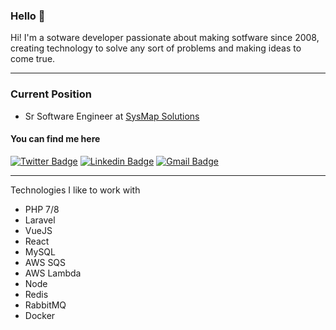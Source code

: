 ### Hello 👋

Hi! I'm a sotware developer passionate about making sotfware since 2008, creating technology to solve any sort of problems and making ideas to come true.

---

### Current Position
- Sr Software Engineer at [SysMap Solutions](https://sysmap.com.br/)

#### You can find me here

[![Twitter Badge](https://img.shields.io/badge/-@renatobalbino-1ca0f1?style=flat&labelColor=1ca0f1&logo=twitter&logoColor=white&link=https://twitter.com/renatobalbino)](https://twitter.com/renatobalbino) [![Linkedin Badge](https://img.shields.io/badge/-LinkedIn-blue?style=flat&logo=Linkedin&logoColor=white&link=https://www.linkedin.com/in/renatobalbino)](https://www.linkedin.com/in/renatobalbino/) [![Gmail Badge](https://img.shields.io/badge/-Email-c14438?style=flat&logo=Gmail&logoColor=white&link=mailto:programador.renatobalbino@gmail.com)](programador.renatobalbino@gmail.com)

---

Technologies I like to work with

- PHP 7/8
- Laravel
- VueJS
- React
- MySQL
- AWS SQS
- AWS Lambda
- Node
- Redis
- RabbitMQ
- Docker

